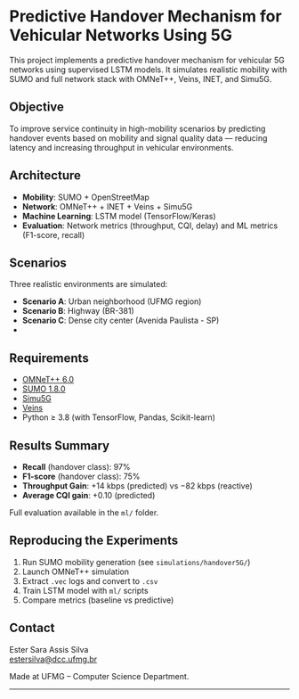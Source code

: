# Predictive Handover Mechanism for Vehicular Networks Using 5G

This project implements a predictive handover mechanism for vehicular 5G networks using supervised LSTM models. It simulates realistic mobility with SUMO and full network stack with OMNeT++, Veins, INET, and Simu5G.

## Objective

To improve service continuity in high-mobility scenarios by predicting handover events based on mobility and signal quality data — reducing latency and increasing throughput in vehicular environments.

## Architecture

- **Mobility**: SUMO + OpenStreetMap
- **Network**: OMNeT++ + INET + Veins + Simu5G
- **Machine Learning**: LSTM model (TensorFlow/Keras)
- **Evaluation**: Network metrics (throughput, CQI, delay) and ML metrics (F1-score, recall)

## Scenarios

Three realistic environments are simulated:
- **Scenario A**: Urban neighborhood (UFMG region)
- **Scenario B**: Highway (BR-381)
- **Scenario C**: Dense city center (Avenida Paulista - SP)
- 
## Requirements

- [OMNeT++ 6.0](https://omnetpp.org/)
- [SUMO 1.8.0](https://sumo.dlr.de/)
- [Simu5G](https://github.com/Unipisa/Simu5G)
- [Veins](https://veins.car2x.org/)
- Python ≥ 3.8 (with TensorFlow, Pandas, Scikit-learn)

## Results Summary

- **Recall** (handover class): 97%
- **F1-score** (handover class): 75%
- **Throughput Gain**: +14 kbps (predicted) vs −82 kbps (reactive)
- **Average CQI gain**: +0.10 (predicted)

Full evaluation available in the `ml/` folder.

## Reproducing the Experiments

1. Run SUMO mobility generation (see `simulations/handover5G/`)
2. Launch OMNeT++ simulation
3. Extract `.vec` logs and convert to `.csv`
4. Train LSTM model with `ml/` scripts
5. Compare metrics (baseline vs predictive)


## Contact

Ester Sara Assis Silva  
estersilva@dcc.ufmg.br

Made at UFMG – Computer Science Department.

---
